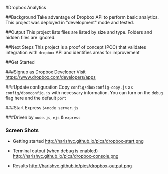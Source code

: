 #Dropbox Analytics

##Background
Take advantage of Dropbox API to perform basic analytics. This project was deployed in "development" mode and tested. 

##Output
This project lists files are listed by size and type. Folders and hidden files are ignored.

##Next Steps
This project is a proof of concept (POC) that validates integration with ```dropbox``` API and identifies areas for improvement

##Get Started

###Signup as Dropbox Developer
Visit https://www.dropbox.com/developers/apps 

###Update configuration
Copy ```config/dboxconfig-copy.js``` as ```config/dboxconfig.js``` with necessary information. You can turn on the ```debug``` flag here and the default ```port```


###Start Express
```$>node server.js```

###Driven by
```node.js```, ```ejs``` & ```express```

### Screen Shots
* Getting started
  http://harishvc.github.io/pics/dropbox-start.png

* Terminal output (when debug is enabled)
  http://harishvc.github.io/pics/dropbox-console.png

* Results
  http://harishvc.github.io/pics/dropbox-output.png

